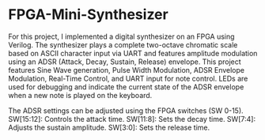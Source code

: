 # FPGA-Mini-Synthesizer
For this project, I implemented a digital synthesizer on an FPGA using Verilog. The synthesizer plays a complete two-octave chromatic scale based on ASCII character input via UART and features amplitude modulation using an ADSR (Attack, Decay, Sustain, Release) envelope. This project features Sine Wave generation, Pulse Width Modulation, ADSR Envelope Modulation, Real-Time Control, and UART input for note control. LEDs are used for debugging and indicate the current state of the ADSR envelope when a new note is played on the keyboard.

The ADSR settings can be adjusted using the FPGA switches (SW 0-15).
SW[15:12]: Controls the attack time.
SW[11:8]:  Sets the decay time.
SW[7:4]:   Adjusts the sustain amplitude.
SW[3:0]:   Sets the release time.
